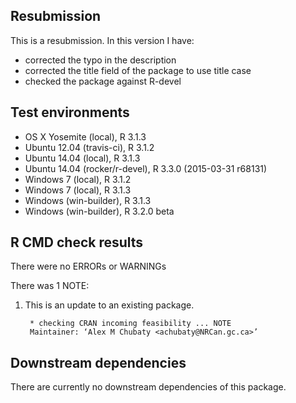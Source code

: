 ## Resubmission

This is a resubmission. In this version I have:

* corrected the typo in the description
* corrected the title field of the package to use title case
* checked the package against R-devel

## Test environments

* OS X Yosemite         (local), R 3.1.3
* Ubuntu 12.04      (travis-ci), R 3.1.2
* Ubuntu 14.04          (local), R 3.1.3
* Ubuntu 14.04 (rocker/r-devel), R 3.3.0 (2015-03-31 r68131)
* Windows 7             (local), R 3.1.2
* Windows 7             (local), R 3.1.3
* Windows         (win-builder), R 3.1.3
* Windows         (win-builder), R 3.2.0 beta

## R CMD check results

There were no ERRORs or WARNINGs

There was 1 NOTE:

1. This is an update to an existing package.

        * checking CRAN incoming feasibility ... NOTE
        Maintainer: ‘Alex M Chubaty <achubaty@NRCan.gc.ca>’

## Downstream dependencies

There are currently no downstream dependencies of this package.
